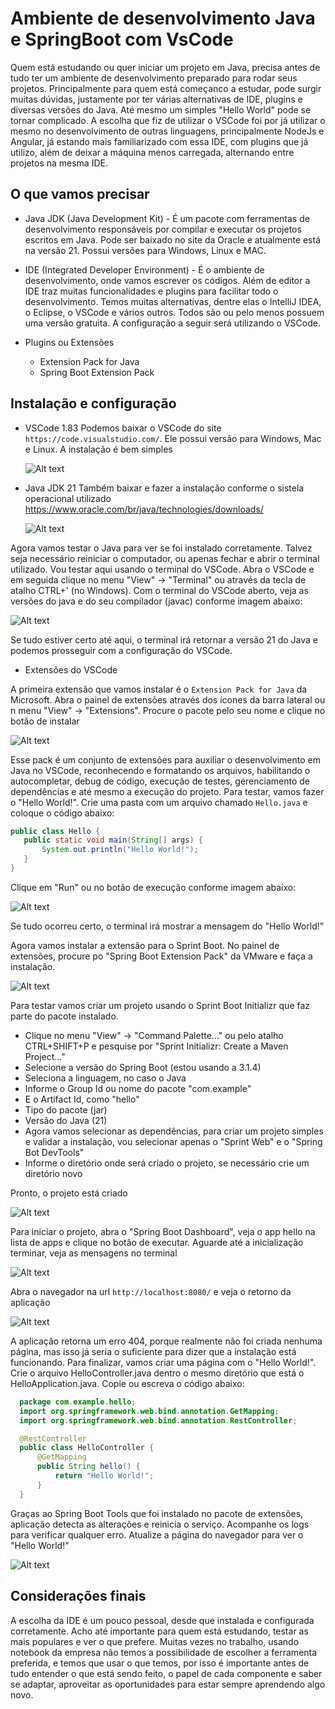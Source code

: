 # Ambiente de desenvolvimento Java e SpringBoot com VsCode

Quem está estudando ou quer iniciar um projeto em Java, precisa antes de tudo ter um ambiente de desenvolvimento preparado para rodar seus projetos. Principalmente para quem está começanco a estudar, pode surgir muitas dúvidas, justamente por ter várias alternativas de IDE, plugins e diversas versões do Java. Até mesmo um simples "Hello World" pode se tornar complicado.
A escolha que fiz de utilizar o VSCode foi por já utilizar o mesmo no desenvolvimento de outras linguagens, principalmente NodeJs e Angular, já estando mais familiarizado com essa IDE, com plugins que já utilizo, além de deixar a máquina menos carregada, alternando entre projetos na mesma IDE.

## O que vamos precisar
- Java JDK (Java Development Kit) - É um pacote com ferramentas de desenvolvimento responsáveis por compilar e executar os projetos escritos em Java. Pode ser baixado no site da Oracle e atualmente está na versão 21. Possui versões para Windows, Linux e MAC.

- IDE (Integrated Developer Environment) - É o ambiente de desenvolvimento, onde vamos escrever os códigos. Além de editor a IDE traz muitas funcionalidades e plugins para facilitar todo o desenvolvimento. Temos muitas alternativas, dentre elas o IntelliJ IDEA, o Eclipse, o VSCode e vários outros. Todos são ou pelo menos possuem uma versão gratuita. A configuração a seguir será utilizando o VSCode.

- Plugins ou Extensões
    - Extension Pack for Java
    - Spring Boot Extension Pack

## Instalação e configuração
 - VSCode 1.83
    Podemos baixar o VSCode do site `https://code.visualstudio.com/`. Ele possui versão para Windows, Mac e Linux. A instalação é bem simples

    ![Alt text](vscode-download.png)

 - Java JDK 21
    Também baixar e fazer a instalação conforme o sistela operacional utilizado
    https://www.oracle.com/br/java/technologies/downloads/

    ![Alt text](jdk-download.png)

Agora vamos testar o Java para ver se foi instalado corretamente. Talvez seja necessário reiniciar o computador, ou apenas fechar e abrir o terminal utilizado. Vou testar aqui usando o terminal do VSCode.
Abra o VSCode e em seguida clique no menu "View" -> "Terminal" ou através da tecla de atalho CTRL+' (no Windows). Com o terminal do VSCode aberto, veja as versões do java e do seu compilador (javac) conforme imagem abaixo:

![Alt text](java-version.png)

Se tudo estiver certo até aqui, o terminal irá retornar a versão 21 do Java e podemos prosseguir com a configuração do VSCode.

 - Extensões do VSCode

 A primeira extensão que vamos instalar é o `Extension Pack for Java` da Microsoft. Abra o painel de extensões através dos ícones da barra lateral ou n menu "View" -> "Extensions". Procure o pacote pelo seu nome e clique no botão de instalar

 ![Alt text](extension-java.png)

 Esse pack é um conjunto de extensões para auxiliar o desenvolvimento em Java no VSCode, reconhecendo e formatando os arquivos, habilitando o autocompletar, debug de código, execução de testes, gerenciamento de dependências e até mesmo a execução do projeto.
 Para testar, vamos fazer o "Hello World!". Crie uma pasta com um arquivo chamado `Hello.java` e coloque o código abaixo:

 ```java
 public class Hello {
    public static void main(String[] args) {
        System.out.println("Hello World!");
    }
}
```

Clique em "Run" ou no botão de execução conforme imagem abaixo:

 ![Alt text](run-java.png)

 Se tudo ocorreu certo, o terminal irá mostrar a mensagem do "Hello World!"

 Agora vamos instalar a extensão para o Sprint Boot. No painel de extensões, procure po "Spring Boot Extension Pack" da VMware e faça a instalação.

 ![Alt text](extension-springboot.png)

 Para testar vamos criar um projeto usando o Sprint Boot Initializr que faz parte do pacote instalado. 
 - Clique no menu "View" -> "Command Palette..." ou pelo atalho CTRL+SHIFT+P e pesquise por "Sprint Initializr: Create a Maven Project..."
  - Selecione a versão do Spring Boot (estou usando a 3.1.4)
  - Seleciona a linguagem, no caso o Java
  - Informe o Group Id ou nome do pacote "com.example"
  - E o Artifact Id, como "hello"
  - Tipo do pacote (jar)
  - Versão do Java (21)
  - Agora vamos selecionar as dependências, para criar um projeto simples e validar a instalação, vou selecionar apenas o "Sprint Web" e o "Spring Bot DevTools"
  - Informe o diretório onde será criado o projeto, se necessário crie um diretório novo

  Pronto, o projeto está criado

  ![Alt text](projeto-springboot.png)

  Para iniciar o projeto, abra o "Spring Boot Dashboard", veja o app hello na lista de apps e clique no botão de executar. Aguarde até a inicialização terminar, veja as mensagens no terminal

  ![Alt text](springboot-dashboard.png)

  Abra o navegador na url `http://localhost:8080/` e veja o retorno da aplicação

  ![Alt text](localhost-8080.png)

  A aplicação retorna um erro 404, porque realmente não foi criada nenhuma página, mas isso já seria o suficiente para dizer que a instalação está funcionando.
  Para finalizar, vamos criar uma página com o "Hello World!".
  Crie o arquivo HelloController.java dentro o mesmo diretório que está o HelloApplication.java. Copie ou escreva o código abaixo:

  ```java
    package com.example.hello;
    import org.springframework.web.bind.annotation.GetMapping;
    import org.springframework.web.bind.annotation.RestController;

    @RestController
    public class HelloController {
        @GetMapping
        public String hello() {
            return "Hello World!";
        }
    }
  ```

  Graças ao Spring Boot Tools que foi instalado no pacote de extensões, aplicação detecta as alterações e reinicia o serviço. Acompanhe os logs para verificar qualquer erro.
  Atualize a página do navegador para ver o "Hello World!"

  ![Alt text](localhost-hello.png)

## Considerações finais
A escolha da IDE é um pouco pessoal, desde que instalada e configurada corretamente. Acho até importante para quem está estudando, testar as mais populares e ver o que prefere. Muitas vezes no trabalho, usando notebook da empresa não temos a possibilidade de escolher a ferramenta preferida, e temos que usar o que temos, por isso é importante antes de tudo entender o que está sendo feito, o papel de cada componente e saber se adaptar, aproveitar as oportunidades para estar sempre aprendendo algo novo.
